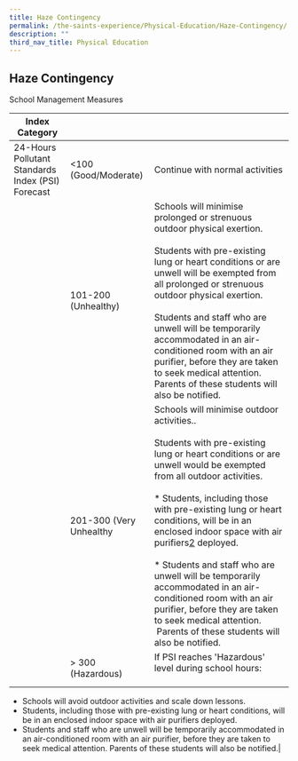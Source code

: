 ```yaml
---
title: Haze Contingency
permalink: /the-saints-experience/Physical-Education/Haze-Contingency/
description: ""
third_nav_title: Physical Education
---
```

## Haze Contingency 

School Management Measures

| Index Category |  |  |
| -------- | -------- | -------- |
| 24-Hours Pollutant<br>Standards Index (PSI) Forecast | <100 (Good/Moderate)    |  Continue with normal activities |
| | 101-200 (Unhealthy)   |  Schools will minimise prolonged or strenuous outdoor physical exertion. <br><br>Students with pre-existing lung or heart conditions or are unwell will be exempted from all prolonged or strenuous outdoor physical exertion.<br><br>Students and staff who are unwell will be temporarily accommodated in an air-conditioned room with an air purifier, before they are taken to seek medical attention. Parents of these students will also be notified.|
|  | 201-300 (Very Unhealthy  |  Schools will minimise outdoor activities.. <br><br>Students with pre-existing lung or heart conditions or are unwell would be exempted from all outdoor activities.<br><br>*   Students, including those with pre-existing lung or heart conditions, will be in an enclosed indoor space with air purifiers[2](https://www.moe.gov.sg/haze-management-measures#footnote-2) deployed. <br><br>*   Students and staff who are unwell will be temporarily accommodated in an air-conditioned room with an air purifier, before they are taken to seek medical attention.  Parents of these students will also be notified.
|   | > 300  (Hazardous) | If PSI reaches 'Hazardous' level during school hours: <br><br>  
* Schools will avoid outdoor activities and scale down lessons.
*   Students, including those with pre-existing lung or heart conditions, will be in an enclosed indoor space with air purifiers deployed.
*   Students and staff who are unwell will be temporarily accommodated in an air-conditioned room with an air purifier, before they are taken to seek medical attention. Parents of these students will also be notified.|  
